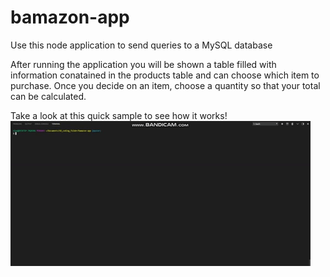 # bamazon-app

Use this node application to send queries to a MySQL database

After running the application you will be shown a table filled with information conatained in the products table and can choose which item to purchase.  Once you decide on an item, choose a quantity so that your total can be calculated.

Take a look at this quick sample to see how it works!
![Bam! Bamazon](https://github.com/ashalkey/bamazon-app/blob/master/images/demo.gif)